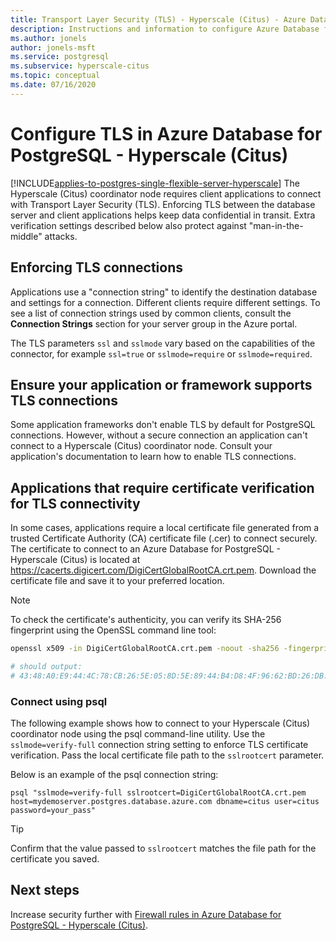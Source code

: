 ```yaml
---
title: Transport Layer Security (TLS) - Hyperscale (Citus) - Azure Database for PostgreSQL
description: Instructions and information to configure Azure Database for PostgreSQL - Hyperscale (Citus) and associated applications to properly use TLS connections.
ms.author: jonels
author: jonels-msft
ms.service: postgresql
ms.subservice: hyperscale-citus
ms.topic: conceptual
ms.date: 07/16/2020
---
```

# Configure TLS in Azure Database for PostgreSQL - Hyperscale (Citus)

[!INCLUDE[applies-to-postgres-single-flexible-server-hyperscale](../includes/applies-to-postgresql-single-flexible-server-hyperscale.md)]
The Hyperscale (Citus) coordinator node requires client applications to connect with Transport Layer Security (TLS). Enforcing TLS between the database server and client applications helps keep data confidential in transit. Extra verification settings described below also protect against "man-in-the-middle" attacks.

## Enforcing TLS connections
Applications use a "connection string" to identify the destination database and settings for a connection. Different clients require different settings. To see a list of connection strings used by common clients, consult the **Connection Strings** section for your server group in the Azure portal.

The TLS parameters `ssl` and `sslmode` vary based on the capabilities of the connector, for example `ssl=true` or `sslmode=require` or `sslmode=required`.

## Ensure your application or framework supports TLS connections
Some application frameworks don't enable TLS by default for PostgreSQL connections. However, without a secure connection an application can't connect to a Hyperscale (Citus) coordinator node. Consult your application's documentation to learn how to enable TLS connections.

## Applications that require certificate verification for TLS connectivity
In some cases, applications require a local certificate file generated from a trusted Certificate Authority (CA) certificate file (.cer) to connect securely. The certificate to connect to an Azure Database for PostgreSQL - Hyperscale (Citus) is located at https://cacerts.digicert.com/DigiCertGlobalRootCA.crt.pem. Download the certificate file and save it to your preferred location.

> [!NOTE]
>
> To check the certificate's authenticity, you can verify its SHA-256
> fingerprint using the OpenSSL command line tool:
>
> ```sh
> openssl x509 -in DigiCertGlobalRootCA.crt.pem -noout -sha256 -fingerprint
>
> # should output:
> # 43:48:A0:E9:44:4C:78:CB:26:5E:05:8D:5E:89:44:B4:D8:4F:96:62:BD:26:DB:25:7F:89:34:A4:43:C7:01:61
> ```

### Connect using psql
The following example shows how to connect to your Hyperscale (Citus) coordinator node using the psql command-line utility. Use the `sslmode=verify-full` connection string setting to enforce TLS certificate verification. Pass the local certificate file path to the `sslrootcert` parameter.

Below is an example of the psql connection string:
```
psql "sslmode=verify-full sslrootcert=DigiCertGlobalRootCA.crt.pem host=mydemoserver.postgres.database.azure.com dbname=citus user=citus password=your_pass"
```
> [!TIP]
> Confirm that the value passed to `sslrootcert` matches the file path for the certificate you saved.

## Next steps
Increase security further with [Firewall rules in Azure Database for PostgreSQL - Hyperscale (Citus)](concepts-firewall-rules.md).
